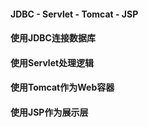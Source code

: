 #### JDBC - Servlet - Tomcat - JSP

#### 使用JDBC连接数据库
#### 使用Servlet处理逻辑
#### 使用Tomcat作为Web容器
#### 使用JSP作为展示层
